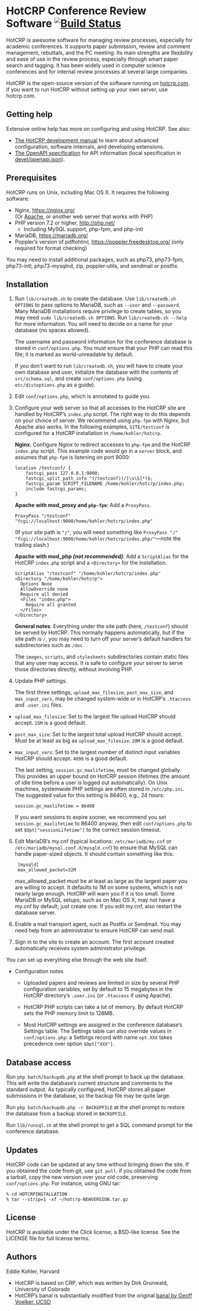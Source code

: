HotCRP Conference Review Software [![Build Status](https://github.com/kohler/hotcrp/actions/workflows/tests.yml/badge.svg)](https://github.com/kohler/hotcrp/actions/workflows/tests.yml)
=================================

HotCRP is awesome software for managing review processes, especially for
academic conferences. It supports paper submission, review and comment
management, rebuttals, and the PC meeting. Its main strengths are flexibility
and ease of use in the review process, especially through smart paper search
and tagging. It has been widely used in computer science conferences and for
internal review processes at several large companies.

HotCRP is the open-source version of the software running on
[hotcrp.com](https://hotcrp.com). If you want to run HotCRP without setting
up your own server, use hotcrp.com.


Getting help
------------

Extensive online help has more on configuring and using HotCRP. See also:

* [The HotCRP development manual](./devel/manual/index.md) to learn about
  advanced configuration, software internals, and developing extensions.
* [The OpenAPI specification](https://hotcrp.com/devel/api/) for API
  information (local specification in
  [devel/openapi.json](./devel/openapi.json)).


Prerequisites
-------------

HotCRP runs on Unix, including Mac OS X. It requires the following
software:

* Nginx, https://nginx.org/ \
  (Or [Apache](https://httpd.apache.org), or another web server that works with PHP)
* PHP version 7.2 or higher, http://php.net/
  - Including MySQL support, php-fpm, and php-intl
* MariaDB, https://mariadb.org/
* Poppler’s version of pdftohtml, https://poppler.freedesktop.org/ (only
  required for format checking)

You may need to install additional packages, such as php73, php73-fpm,
php73-intl, php73-mysqlnd, zip, poppler-utils, and sendmail or postfix.


Installation
------------

1. Run `lib/createdb.sh` to create the database. Use `lib/createdb.sh OPTIONS`
   to pass options to MariaDB, such as `--user` and `--password`. Many MariaDB
   installations require privilege to create tables, so you may need `sudo
   lib/createdb.sh OPTIONS`. Run `lib/createdb.sh --help` for more
   information. You will need to decide on a name for your database (no spaces
   allowed).

   The username and password information for the conference database is stored
   in `conf/options.php`. You must ensure that your PHP can read this file; it
   is marked as world-unreadable by default.

   If you don’t want to run `lib/createdb.sh`, you will have to create your
   own database and user, initialize the database with the contents of
   `src/schema.sql`, and create `conf/options.php` (using
   `etc/distoptions.php` as a guide).

2. Edit `conf/options.php`, which is annotated to guide you.

3. Configure your web server so that all accesses to the HotCRP site are
   handled by HotCRP’s `index.php` script. The right way to do this depends on
   your choice of server. We recommend using `php-fpm` with Nginx, but Apache
   also works. In the following examples, `SITE/testconf` is configured for a
   HotCRP installation in `/home/kohler/hotcrp`.

   **Nginx**: Configure Nginx to redirect accesses to `php-fpm` and the HotCRP
   `index.php` script. This example code would go in a `server` block, and
   assumes that `php-fpm` is listening on port 9000:

   ```
   location /testconf/ {
       fastcgi_pass 127.0.0.1:9000;
       fastcgi_split_path_info ^(/testconf)(/[\s\S]*)$;
       fastcgi_param SCRIPT_FILENAME /home/kohler/hotcrp/index.php;
       include fastcgi_params;
   }
   ```

   **Apache with mod_proxy and `php-fpm`**: Add a `ProxyPass`.

   ```
   ProxyPass "/testconf" "fcgi://localhost:9000/home/kohler/hotcrp/index.php"
   ```

   (If your site path is `"/"`, you will need something like `ProxyPass "/"
   "fcgi://localhost:9000/home/kohler/hotcrp/index.php/"`—note the trailing
   slash.)

   **Apache with mod_php _(not recommended)_**: Add a `ScriptAlias` for the
   HotCRP `index.php` script and a `<Directory>` for the installation.

   ```
   ScriptAlias "/testconf" "/home/kohler/hotcrp/index.php"
   <Directory "/home/kohler/hotcrp">
     Options None
     AllowOverride none
     Require all denied
     <Files "index.php">
       Require all granted
     </Files>
   </Directory>
   ```

   **General notes**: Everything under the site path (here, `/testconf`)
   should be served by HotCRP. This normally happens automatically, but if the
   site path is `/`, you may need to turn off your server’s default handlers
   for subdirectories such as `/doc`.

   The `images`, `scripts`, and `stylesheets` subdirectories contain static
   files that any user may access. It is safe to configure your server to
   serve those directories directly, without involving PHP.

4. Update PHP settings.

    The first three settings, `upload_max_filesize`, `post_max_size`, and
`max_input_vars`, may be changed system-wide or in HotCRP’s `.htaccess` and
`.user.ini` files.

  * `upload_max_filesize`: Set to the largest file upload HotCRP should accept.
    `15M` is a good default.

  * `post_max_size`: Set to the largest total upload HotCRP should accept. Must
    be at least as big as `upload_max_filesize`. `20M` is a good default.

  * `max_input_vars`: Set to the largest number of distinct input variables
    HotCRP should accept. `4096` is a good default.

    The last setting, `session.gc_maxlifetime`, must be changed globally. This
provides an upper bound on HotCRP session lifetimes (the amount of idle time
before a user is logged out automatically). On Unix machines, systemwide PHP
settings are often stored in `/etc/php.ini`. The suggested value for this
setting is 86400, e.g., 24 hours:

        session.gc_maxlifetime = 86400

    If you want sessions to expire sooner, we recommend you set
`session.gc_maxlifetime` to 86400 anyway, then edit `conf/options.php`
to set `$Opt["sessionLifetime"]` to the correct session timeout.

5. Edit MariaDB’s my.cnf (typical locations: `/etc/mariadb/my.cnf` or
`/etc/mariadb/mysql.conf.d/mysqld.cnf`) to ensure that MySQL can handle
paper-sized objects.  It should contain something like this:

        [mysqld]
        max_allowed_packet=32M

    max_allowed_packet must be at least as large as the largest paper you are
willing to accept. It defaults to 1M on some systems, which is not nearly
large enough. HotCRP will warn you if it is too small. Some MariaDB or MySQL
setups, such as on Mac OS X, may not have a my.cnf by default; just create
one. If you edit my.cnf, also restart the database server.

6. Enable a mail transport agent, such as Postfix or Sendmail. You may need
help from an administrator to ensure HotCRP can send mail.

7. Sign in to the site to create an account. The first account created
automatically receives system administrator privilege.

You can set up everything else through the web site itself.

* Configuration notes

  - Uploaded papers and reviews are limited in size by several PHP
    configuration variables, set by default to 15 megabytes in the HotCRP
    directory’s `.user.ini` (or `.htaccess` if using Apache).

  - HotCRP PHP scripts can take a lot of memory. By default HotCRP sets the
    PHP memory limit to 128MB.

  - Most HotCRP settings are assigned in the conference database’s
    Settings table. The Settings table can also override values in
    `conf/options.php`: a Settings record with name `opt.XXX` takes
    precedence over option `$Opt["XXX"]`.

Database access
---------------

Run `php batch/backupdb.php` at the shell prompt to back up the database.
This will write the database’s current structure and comments to the
standard output. As typically configured, HotCRP stores all paper
submissions in the database, so the backup file may be quite large.

Run `php batch/backupdb.php -r BACKUPFILE` at the shell prompt to restore the
database from a backup stored in `BACKUPFILE`.

Run `lib/runsql.sh` at the shell prompt to get a SQL command prompt for the
conference database.

Updates
-------

HotCRP code can be updated at any time without bringing down the site.
If you obtained the code from git, use `git pull`. if you obtained
the code from a tarball, copy the new version over your old code,
preserving `conf/options.php`. For instance, using GNU tar:

    % cd HOTCRPINSTALLATION
    % tar --strip=1 -xf ~/hotcrp-NEWVERSION.tar.gz

License
-------

HotCRP is available under the Click license, a BSD-like license. See the
LICENSE file for full license terms.

Authors
-------

Eddie Kohler, Harvard

* HotCRP is based on CRP, which was written by Dirk Grunwald,
  University of Colorado
* HotCRP’s banal is substantially modified from the original
  [banal by Geoff Voelker, UCSD](http://www.sysnet.ucsd.edu/sigops/banal/)
